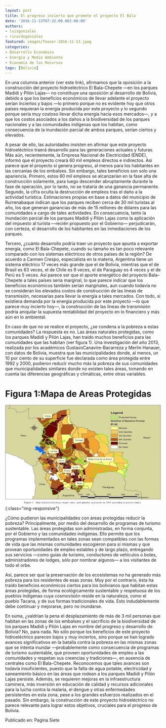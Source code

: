 ```yaml
---
layout: post
title: El progreso incierto que promete el proyecto El Bala
date: '2016-11-13T07:32:00.002-08:00'
authors:
- luisgonzales
- ricardogonzalez
featured: images/Teaser-2016-11-13.jpeg
categories:
- Desarrollo Económico
- Energía y Medio Ambiente
- Economía de los Recursos
tags: [Bolivia]
---
```

En una columna anterior (ver este link), afirmamos que la oposición a la construcción del proyecto hidroeléctrico El Bala-Chepete —en los parques Madidi y Pilón Lajas— no constituye una oposición al desarrollo de Bolivia, debido a que los beneficios económicos de llevar adelante el proyecto serían inciertos y bajos —lo primero porque no es evidente hoy que otros países requieran la energía producida por este proyecto y lo segundo porque sería muy costoso llevar dicha energía hacia esos mercados—, y a que los costos asociados a los daños a la biodiversidad de los parques nacionales y a las comunidades indígenas que los habitan, como consecuencia de la inundación parcial de ambos parques, serían ciertos y elevados.

A pesar de ello, las autoridades insisten en afirmar que este proyecto hidroeléctrico traerá desarrollo para las generaciones actuales y futuras. Más aún, recientemente, la Empresa Nacional de Electricidad (ENDE), informó que el proyecto creará 60 mil empleos directos e indirectos. Así parece que el proyecto sí genera progreso, al menos para los habitantes en las cercanías de los embalses. Sin embargo, tales beneficios son solo una apariencia. Primero, estos 60 mil empleos se alcanzarían en la fase alta de construcción solamente, para luego descender abruptamente durante la fase de operación, por lo tanto, no se trataría de una ganancia permanente. Segundo, la cifra oculta la destrucción de empleos tras el daño a la actividad turística. Estimaciones propias en base a datos del municipio de Rurrenabaque indican que los parques reciben cerca de 30 mil turistas al año, los que generan ganancias de más de 15 millones de dólares para las comunidades a cargo de tales actividades. En consecuencia, tanto la inundación parcial de los parques Madidi y Pilón Lajas como la aplicación del impuesto al turista —recién propuesto por el Gobierno— perjudicarán, con certeza, el desarrollo de los habitantes en las inmediaciones de los parques.

Tercero, ¿cuánto desarrollo podría traer un proyecto que apunta a exportar energía, como El Bala-Chepete, cuando su tamaño es tan poco relevante comparado con los sistemas eléctricos de otros países de la región? De acuerdo a Carmen Crespo, especialista en la materia, Argentina tiene un sistema eléctrico 17 veces más grande que el de Bolivia, mientras que el de Brasil es 63 veces, el de Chile es 9 veces, el de Paraguay es 4 veces y el de Perú es 5 veces. Así parece ser que el aporte energético del proyecto Bala–Chepete a tales países sería marginal, lo que parece indicar que los beneficios económicos también serían marginales, aun cuando todavía no se consideran los elevados costos de construcción de las líneas de transmisión, necesarias para llevar la energía a tales mercados. Con todo, si existiera demanda por la energía producida por este proyecto —lo que parece muy incierto hoy—, la construcción de las líneas de transmisión podría aniquilar la supuesta rentabilidad del proyecto en lo financiero y más aún en lo ambiental.

En caso de que no se realice el proyecto, ¿se condena a la pobreza a estas comunidades? La respuesta es no. Las áreas naturales protegidas, como los parques Madidi y Pilón Lajas, han traído muchos beneficios para las comunidades que las habitan (ver figura 1). Una investigación del año 2013, realizada por los académicos GustavoCanavire-Bacarreza y Merlin Hanauer, con datos de Bolivia, muestra que las municipalidades donde, al menos, un 10 por ciento de su superficie fue declarada como área protegida entre 1992 y 2000, pudieron reducir mucho más la pobreza de sus comunidades que municipalidades similares donde no existen tales áreas, tomando en cuenta las diferencias geográficas y climáticas, entre otras variables.


# Figura 1:Mapa de Areas Protegidas

![Figura1](/assets/images/2016-11-13-Fig1.jpg){:class="img-responsive"}

¿Cómo pudieron las municipalidades con áreas protegidas reducir la pobreza? Principalmente, por medio del desarrollo de programas de turismo sustentable. Las áreas protegidas son administradas, en forma conjunta, por el Gobierno y las comunidades indígenas. Ello permite que los programas implementados en tales zonas sean compatibles con las formas de vida que las mismas comunidades escogieron para sí mismas y que provean oportunidades de empleo estables y de largo plazo, entregando sus servicios —como guías de turismo, conductores de vehículos o botes, administradores de lodges, sólo por nombrar algunos— a los visitantes de todo el orbe.

Así, parece ser que la preservación de los ecosistemas no ha generado más pobreza para los residentes de esas zonas. Muy por el contrario, ésta ha traído beneficios económicos ciertos para los bolivianos que habitan estas áreas protegidas, de forma ecológicamente sustentable y respetuosa de los pueblos indígenas cuya cosmovisión reside en la naturaleza, como el pueblo Tacana, y de sus formas tradicionales de vida. Esto indudablemente debe continuar y mejorarse, pero no inundarse.

En suma, ¿valdrían la pena el desplazamiento de más de 3 mil personas que habitan en las zonas de los embalses y el sacrificio de la biodiversidad de los parques Madidi y Pilón Lajas en nombre del progreso y desarrollo de Bolivia? No, para nada. No sólo porque los beneficios de este proyecto hidroeléctrico parecen bajos y muy inciertos, sino porque se han logrado avances significativos en la batalla contra la pobreza en las mismas zonas que se intenta inundar —probablemente como consecuencia de programas de turismo sustentable, que proveen oportunidades de empleo a las comunidades y respetan sus creencias y tradiciones—, en ausencia de centrales como El Bala-Chepete. Reconocemos que tales avances son todavía insuficientes, puesto que la falta de agua potable, electricidad y saneamiento básico en las áreas que rodean a los parques Madidi y Pilón Lajas persiste. Además, se requieren mejoras en la infraestructura caminera, más inversión en educación de calidad y recursos adicionales para la lucha contra la malaria, el dengue y otras enfermedades persistentes en esta zona, pese a los grandes esfuerzos realizados en el pasado. Sin embargo, la construcción de este proyecto hidroeléctrico no parece relevante para lograr estos objetivos, cruciales para el progreso de Bolivia.

Publicado en: Pagina Siete
